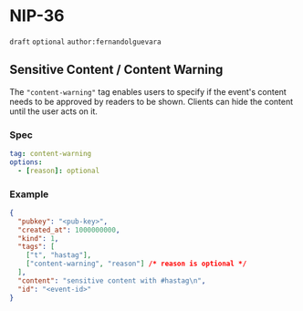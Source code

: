 # NIP-36

`draft` `optional` `author:fernandolguevara`

## Sensitive Content / Content Warning

The `"content-warning"` tag enables users to specify if the event's content needs to be approved by readers to be shown.
Clients can hide the content until the user acts on it.

### Spec

```yaml
tag: content-warning
options:
  - [reason]: optional
```

### Example

```json
{
  "pubkey": "<pub-key>",
  "created_at": 1000000000,
  "kind": 1,
  "tags": [
    ["t", "hastag"],
    ["content-warning", "reason"] /* reason is optional */
  ],
  "content": "sensitive content with #hastag\n",
  "id": "<event-id>"
}
```
